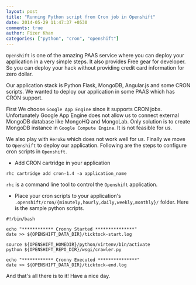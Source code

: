 ```yaml
---
layout: post
title: "Running Python script from Cron job in Openshift"
date: 2014-05-29 11:47:37 +0530
comments: true
author: Fizer Khan
categories: ["python", "cron", "openshift"]
---
```


`Openshift` is one of the amazing PAAS service where you can deploy
your application in a very simple steps. It also provides Free gear for developer.
So you can deploy your hack without providing credit card information for zero dollar.

Our application stack is Python Flask, MongoDB, Angular.js and some CRON scripts.
We wanted to deploy our application in some PAAS which has CRON support.

First We choose `Google App Engine` since it supports CRON jobs.
Unfortunately Google App Engine does not allow us to connect external MongoDB
database like MongoHQ and MongoLab. Only solution is to create MongoDB instance
in `Google Compute Engine`. It is not feasible for us.

We also play with `Heroku` which does not work well for us.
Finally we move to `Openshift` to deploy our application. Following are the
steps to configure cron scripts in `Openshift`.

* Add CRON cartridge in your application

```
rhc cartridge add cron-1.4 -a application_name
```

`rhc` is a command line tool to control the `Openshift` application.

* Place your cron scripts to your application's `.openshift/cron/{minutely,hourly,daily,weekly,monthly}/` folder. Here is the sample python scripts.

```
#!/bin/bash

echo "************ Cronny Started ***************"
date >> ${OPENSHIFT_DATA_DIR}/ticktock-start.log

source ${OPENSHIFT_HOMEDIR}/python/virtenv/bin/activate
python ${OPENSHIFT_REPO_DIR}/wsgi/crawler.py

echo "************ Cronny Executed ***************"
date >> ${OPENSHIFT_DATA_DIR}/ticktock-end.log
```

And that's all there is to it! Have a nice day.


